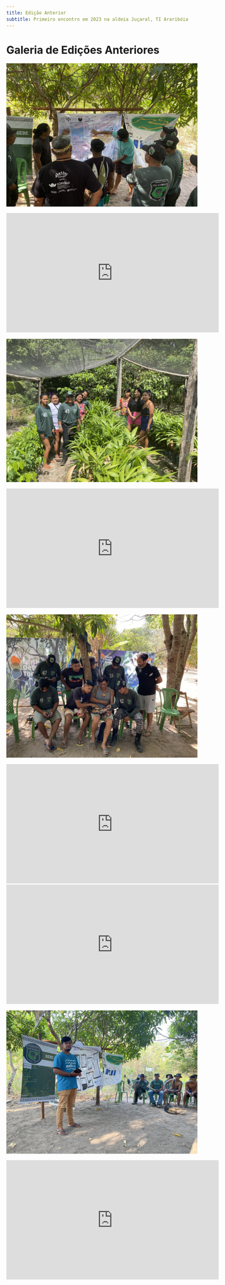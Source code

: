```yaml
---
title: Edição Anterior
subtitle: Primeiro encontro em 2023 na aldeia Juçaral, TI Araribóia
---
```

# Galeria de Edições Anteriores

![Participantes exploram o funcionamento e dinâmicas de poder da Internet](/imagens/brasil_2023_1.jpg)

<iframe width="560" height="315" src="https://www.youtube.com/embed/SNvMiRkTfdg" title="Entrevistas com Guardiões da Floresta da TI Araribóia" frameborder="0" allow="accelerometer; autoplay; clipboard-write; encrypted-media; gyroscope; picture-in-picture" allowfullscreen></iframe>

![Mulheres Krahô e Guajajara visitam o viveiro de mudas da aldeia Juçaral](/imagens/brasil_2023_2.jpg)

<iframe width="560" height="315" src="https://www.youtube.com/embed/CotP9P1Xw6o" title="Entrevista com Hujno Krahô sobre os importância do intercâmbio" frameborder="0" allow="accelerometer; autoplay; clipboard-write; encrypted-media; gyroscope; picture-in-picture" allowfullscreen></iframe>

![Participantes exploram o aplicativo Mapeo de mapeamento participativo](/imagens/brasil_2023_3.jpg)

<iframe width="560" height="315" src="https://www.youtube.com/embed/1X9SeEVK_Yc" title="Entrevista com Claudio Silva sobre a importância da tecnologia da protecão territorial" frameborder="0" allow="accelerometer; autoplay; clipboard-write; encrypted-media; gyroscope; picture-in-picture" allowfullscreen></iframe>

<iframe width="560" height="315" src="https://www.youtube.com/embed/GkICM_NgTO0" title="Entrevista com Hujno Krahô sobre os Guerreiros Krahô" frameborder="0" allow="accelerometer; autoplay; clipboard-write; encrypted-media; gyroscope; picture-in-picture" allowfullscreen></iframe>

![Jonas Guajajara apresenta seu uso do aplicativo Mapeo](/imagens/brasil_2023_4.jpg)

<iframe width="560" height="315" src="https://www.youtube.com/embed/Y4Hf7HSTF74" title="Entrevista com Claudio Silva sobre os Guardiões da Floresta da TI Caru" frameborder="0" allow="accelerometer; autoplay; clipboard-write; encrypted-media; gyroscope; picture-in-picture" allowfullscreen></iframe>
